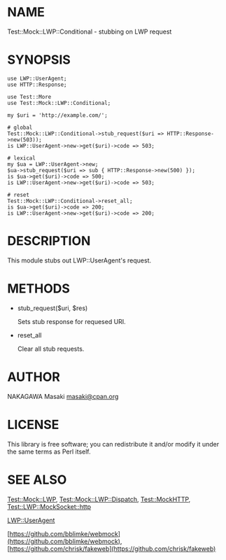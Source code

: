 # NAME

Test::Mock::LWP::Conditional - stubbing on LWP request

# SYNOPSIS

    use LWP::UserAgent;
    use HTTP::Response;

    use Test::More
    use Test::Mock::LWP::Conditional;

    my $uri = 'http://example.com/';

    # global
    Test::Mock::LWP::Conditional->stub_request($uri => HTTP::Response->new(503));
    is LWP::UserAgent->new->get($uri)->code => 503;

    # lexical
    my $ua = LWP::UserAgent->new;
    $ua->stub_request($uri => sub { HTTP::Response->new(500) });
    is $ua->get($uri)->code => 500;
    is LWP::UserAgent->new->get($uri)->code => 503;

    # reset
    Test::Mock::LWP::Conditional->reset_all;
    is $ua->get($uri)->code => 200;
    is LWP::UserAgent->new->get($uri)->code => 200;

# DESCRIPTION

This module stubs out LWP::UserAgent's request.

# METHODS

- stub\_request($uri, $res)

    Sets stub response for requesed URI.

- reset\_all

    Clear all stub requests.

# AUTHOR

NAKAGAWA Masaki <masaki@cpan.org>

# LICENSE

This library is free software; you can redistribute it and/or modify
it under the same terms as Perl itself.

# SEE ALSO

[Test::Mock::LWP](https://metacpan.org/pod/Test::Mock::LWP), [Test::Mock::LWP::Dispatch](https://metacpan.org/pod/Test::Mock::LWP::Dispatch), [Test::MockHTTP](https://metacpan.org/pod/Test::MockHTTP), [Test::LWP::MockSocket::http](https://metacpan.org/pod/Test::LWP::MockSocket::http)

[LWP::UserAgent](https://metacpan.org/pod/LWP::UserAgent)

[https://github.com/bblimke/webmock](https://github.com/bblimke/webmock), [https://github.com/chrisk/fakeweb](https://github.com/chrisk/fakeweb)
